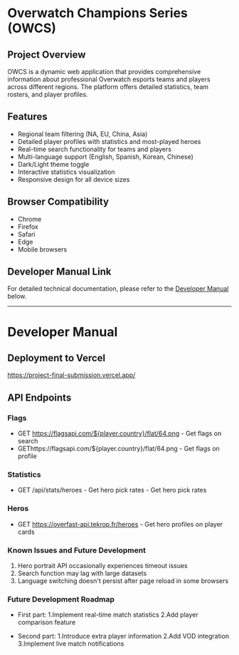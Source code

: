 # Overwatch Champions Series (OWCS)

## Project Overview
OWCS is a dynamic web application that provides comprehensive information about professional Overwatch esports teams and players across different regions. The platform offers detailed statistics, team rosters, and player profiles.

## Features
- Regional team filtering (NA, EU, China, Asia)
- Detailed player profiles with statistics and most-played heroes
- Real-time search functionality for teams and players
- Multi-language support (English, Spanish, Korean, Chinese)
- Dark/Light theme toggle
- Interactive statistics visualization
- Responsive design for all device sizes

## Browser Compatibility
- Chrome
- Firefox 
- Safari 
- Edge 
- Mobile browsers

## Developer Manual Link
For detailed technical documentation, please refer to the [Developer Manual](#developer-manual) below.

---

# Developer Manual

## Deployment to Vercel
https://project-final-submission.vercel.app/ 


## API Endpoints
### Flags
- GET https://flagsapi.com/${player.country}/flat/64.png - Get flags on search
- GEThttps://flagsapi.com/${player.country}/flat/64.png - Get flags on profile
### Statistics
- GET /api/stats/heroes - Get hero pick rates - Get hero pick rates
### Heros
- GET https://overfast-api.tekrop.fr/heroes - Get hero profiles on player cards
### Known Issues and Future Development
1. Hero portrait API occasionally experiences timeout issues
2. Search function may lag with large datasets
3. Language switching doesn't persist after page reload in some browsers
### Future Development Roadmap
- First part:
1.Implement real-time match statistics
2.Add player comparison feature

- Second part:
1.Introduce extra player information
2.Add VOD integration
3.Implement live match notifications

